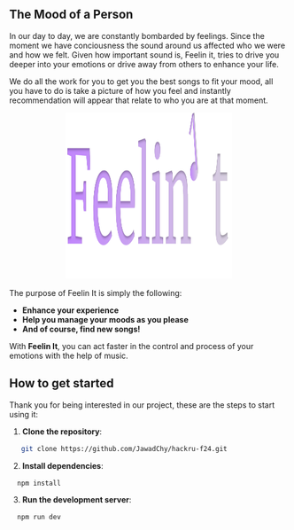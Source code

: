 ## The Mood of a Person

In our day to day, we are constantly bombarded by feelings. Since the moment we have conciousness the sound around us affected who we were and how we felt. Given how important sound is, Feelin it, tries to drive you deeper into your emotions or drive away from others to enhance your life. 

We do all the work for you to get you the best songs to fit your mood, all you have to do is take a picture of how you feel and instantly recommendation will appear  that relate to who you are at that moment.

<p align="center">
  <a href="" target="_blank">
  <img src="./public/icon.svg" width="300" height="300" alt="Feelin it Logo" />
  </a>
</p>

The purpose of Feelin It is simply the following:

- **Enhance your experience**
- **Help you manage your moods as you please**
- **And of course, find new songs!**

With **Feelin It**, you can act faster in the control and process of your emotions with the help of music.

## How to get started

Thank you for being interested in our project, these are the steps to start using it:

1. **Clone the repository**:

```bash
   git clone https://github.com/JawadChy/hackru-f24.git
```

2. **Install dependencies**:

```bash
  npm install
```

3. **Run the development server**:

```bash
  npm run dev
```
